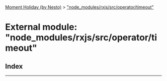 [Moment Holiday (by Nesto)](../README.md) > ["node_modules/rxjs/src/operator/timeout"](../modules/_node_modules_rxjs_src_operator_timeout_.md)

# External module: "node_modules/rxjs/src/operator/timeout"

## Index

---

